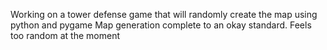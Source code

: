 Working on a tower defense game that will randomly create the map using python and pygame
Map generation complete to an okay standard. Feels too random at the moment
